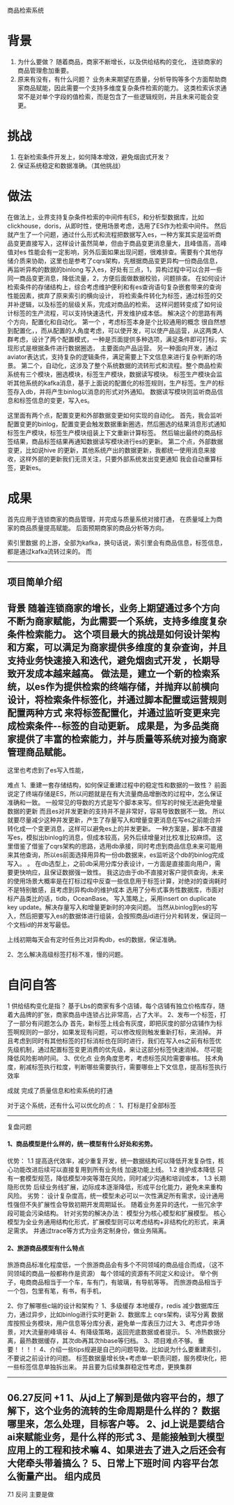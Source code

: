 商品检索系统
# 背景
1. 为什么要做？
随着商品，商家不断增长，以及供给结构的变化，
连锁商家的商品管理愈加重要。
2. 原来有没有，有什么问题？
业务未来期望在质量，分析导购等多个方面帮助商家商品赋能，因此需要一个支持多维度复杂条件检索的能力。
这类检索诉求通常不是对单个字段的值检索，而是包含了一些逻辑规则，并且未来可能会变更。

[//]: # (随着业务体量增大，发展迅速，未来业务期望在质量，分析，导购等多个方面为几十个品类的商家赋能，为此，需要一个可以支持多维度复杂条件灵活检索的基建类)

[//]: # (检索能力，并可以快速更新迭代。然而当前的商品检索以单个店铺为维度，虽然有降级方案实现跨店铺查询，但性能差，条件少，加条件成本高，无法满足业务发展诉求。)

# 挑战
1. 在新检索条件开发上，如何降本增效，避免烟囱式开发？
2. 保证系统稳定和数据准确。（其他挑战）

[//]: # (1. 如何设计架构和方案，可以让支持高性能的复杂条件的商家维度和店铺维度维度检索，且后续检索条件开发成本低，更新维护便捷，避免烟囱式开发？)


# 做法
在做法上，业界支持复杂条件检索的中间件有ES，和分析型数据库，比如clickhouse，doris，从即时性，使用场景考虑，选用了ES作为检索中间件。
然后就产生了一个问题，通过什么形式和流程把数据写入es，一种方案其实是监听商品变更直接写入，这样设计虽然简单，但由于商品变更消息量大，且峰值高，高峰值对es
性能会有一定影响，另外后面如果出现问题，很难排查。需要有个其他存储介质来协助，这里也是参考了cqrs架构，先根据商品变更异构一份商品信息，再监听异构的数据的binlong
写入es，好处有三点，1，异构过程中可以合并一些同一商品变更消息，降低流量，2，方便后面做数据校验，问题排查。
在如何设计检索条件的存储结构上，综合考虑维护便利和有es查询语句复杂嵌套带来的查询性能因素，摈弃了原来索引的横向设计，
将检索条件转化为标签，通过标签的交并补逻辑，以及标签的层级关系，完成对商品的检索。
这样问题转变成了如何设计标签的生产流程，可以支持快速迭代，开发维护成本低。
解决这个的思路有两个方向，配置化和自动化。
第一个 ，考虑标签本身是个比较通用的概念 很自然想到配置化，，而从配置的人角度考虑，可以使开发，可以使产品运营，从这两类人群考虑，设计了两个配置模式，一种是页面提供多种选项，满足条件即可打标，实现形式是根据条件进行数据圈选，
主要面向产品运营。
另一种面向开发，通过aviator表达式，支持复杂的逻辑条件，满足需要上下文信息来进行复杂判断的场景。
第二个，自动化，这涉及了整个系统数据的流转形式和流程。整个商品检索系统有三个模块，圈选模块，标签生产模块，数据读写模块。
标签生产模块会监听其他系统的kafka消息，基于上面说的配置化的标签规则，生产标签。生产的标签存入db，并将产生binlog以消息的形式对外通知。
数据读写模块则监听商品信息和标签信息的变更，写入es。

这里面有两个点，配置变更和外部数据变更如何实现的自动化。
首先，我会监听配置变更的binlog，配置变更会触发数据重新圈选，然后圈选的结果消息形式通知标签生产模块，标签生产模块组装上下文重新计算标签。
然后输出最终的商品标签结果，商品标签结果再通知数据读写模块进行es的更新。
第二个点，外部数据变更，比如说hive 的更新，其他系统产出的数据更新，我都统一使用消息来接收，这样外部的更新我们无须关注，只要外部系统发出变更通知
我会自动重算标签，更新es。

# 成果  
首先应用于连锁商家的商品管理，并完成与质量系统对接打通， 在质量域上为商家的商品质量提高赋能。
后面预期商家的商品分析等方向。

索引里数据 的上游，全部为kafka，换句话说，索引里会有商品信息，标签信息，都是通过kafka流转过来的。
而

------
## 项目简单介绍
背景 
随着连锁商家的增长，业务上期望通过多个方向不断为商家赋能，为此需要一个系统，支持多维度复杂条件检索能力。
这个项目最大的挑战是如何设计架构和方案，可以满足为商家提供多维度的复杂查询，并且支持业务快速接入和迭代，避免烟囱式开发
，长期导致开发成本越来越高。
做法是，建立一个新的检索系统，以es作为提供检索的终端存储，并抛弃以前横向设计，将检索条件标签化，并通过脚本配置或运营规则配置两种方式
来将标签配置化，并通过监听变更来完成检索条件--标签的自动更新。
成果是，为多品类商家提供了丰富的检索能力，并与质量等系统对接为商家管理商品赋能。
------


这里也考虑到了es写入性能，

难点
1、重建一套存储结构，如何保证重建过程中的稳定性和数据的一致性？
前面说定了终端存储是ES，所以问题就是在有大流量商品增删改的过程中，怎么保证准确和一致。
一般常见的导数的方式是写个脚本来写。但写的时候无法避免增量数据的更新
而且es对并发更新的支持并不是非常好，容易导致数据不一致。
所以就要尽量减少这种并发更新，产生了存量写入和增量变更消息在写es之前能合并转化成一个变更消息，这样可以避免es上的并发更新。
一种方案是，脚本不直接写es，模拟出binlog的消息，但成本较高，另外后续增量对比校准比较麻烦。
这里借鉴了借鉴了cqrs架构的思路，选用db承接，同时考虑到商品信息未来可能用来其他查询，所以es前面选择用异构一份db数据来，es监听这个db的binlog完成写入。
。
在db选型上，之前db采用分库分表设计，一方面是直接面向用户，需要更快响应，且保证数据强一致性。
我这边由于db不直接对客户提供查询，未来的使用场景大概率是在打标过程中反查一些信息用于标签计算，对绝对的查询耗时不是特别敏感，且考虑到异构db的维护成本
选用了分布式事务性数据库，市面对标产品类比的话，tidb，OceanBase。
写入策略上，采用insert on duplicate key update。解决存量写入和增量更新时的冲突问题。
当然从binlog到es的写入，然后把要写入es的数据体进行组装，会按照商品id进行分片和转发，保证同一个文档id的并发写最低。

上线初期每天会有定时任务比对异构db，es的数据，保证准确。

2、怎么解决高级标签打标不准，慢的问题。


# 自问自答
1	供给结构变化是指？
基于Lbs的商家有多个店铺，每个店铺有独立价格库存，随着大品牌的扩张，商家商品中连锁占比非常高，占了大半。
2、发布一个标签，打了一部分有问题怎么办
首先，新标签上线会有灰度，即把灰度的部分店铺作为标签啊规则的一部分，如果发现有问题，可以修改规则触发重新打标，来消掉。
并且考虑到同时有其他标签的打标消标也在同时进行，我们在写入es之前有标签优先级机制，通过配置标签变更消费的优先级，来让这部分标签快速消掉。
尽可能降低风险影响时间。
3、优化点
业务角度思考，考虑标签风险需要审核。
技术角度，削减标签执行粒度，判断哪些需要执行，需要哪些上下文信息，提高标签执行效率



成就
完成了质量信息和检索系统的打通

对于这个系统，还有什么可以优化的点：
1、打标是打全部标签


-------
复盘问题
#### 1、商品模型是什么样的，统一模型有什么好处和劣势。
优势：
 1.1 提高迭代效率，减少重复开发，统一数据结构可以降低开发复杂性，核心功能改进后续可以直接复用到所有业务线
加速功能上线。
 1.2 维护成本降低
     只有一套模型规范，降低模型冲突等潜在风险，同时减少沟通和培训成本，
 1.3 长期隐形优势
    后续业务线扩展，边际成本逐渐降低，形成平台化能力，避免未来重构风险。
劣势：
  设计复杂度高，统一模型未必可以一次性满足所有需求，设计通用性强但不失扩展性会导致初期开发周期延长。
随着业务差异的迭代，一些冗余字段可能会污染结构。
针对劣势的解决办法：
  模型分为核心模型和扩展模型。
  核心模型为全业务通用结构化形式，扩展模型则可以考虑结构+非结构化的形式，来满足需求。 
  并通过trace等方式为业务定制身份，做业务隔离。
#### 2、旅游商品模型有什么特点
旅游商品标准化程度低，一个旅游商品会有多个不同领域的商品组合而成，（这不同领域的商品一般都称作是资源）
每个领域的资源有不同定义和设计。
举个例子，电商商品相当于一个车，车有门，有玻璃，有导航等等。
而旅游商品相当于一个包，包里有笔，有书，有手机，

2、你了解哪些c端的设计和架构？
  1、多级缓存
      本地缓存，redis 减少数据库压力，通过异步，比如binlog进行实时更新
  2、数据库上
     cqrs架构，读写分离
      数据库按照业务模块，用户信息等分库分表，避免单一库表压力过大
  3、考虑异步场景，对大流量削峰填谷
  4、有降级策略，返回兜底数据或者提示。
  5、冷热数据分离，最热数据缓存，其次db再其次hbase等归档。 
3、项目难点不够。
    重要！！！！
4、介绍一些tips规避是自己的问题导致。比如说为什么要重建索引，不要说之前设计的问题。
    标签数据量增长快+考虑单一职责问题，服务模块化，把一些标签信息单独拆出来。
    并且要为后续集群稳定性考虑，更换集群





-----

06.27反问
+1
1、从jd上了解到是做内容平台的，想了解下，这个业务的流转的生命周期是什么样的？
数据哪里来，怎么处理，目标客户等。
2、jd上说是要结合ai来赋能业务，是什么样的形式
3、是能接触到大模型应用上的工程和技术嘛
4、如果进去了进入之后还会有大佬牵头带着搞么？
5、日常上下班时间
内容平台怎么衡量产出。
组内成员
-------
7.1 反问
主要是做



